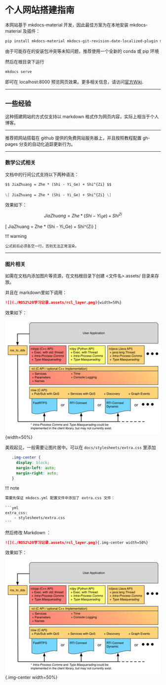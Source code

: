 # 个人网站搭建指南

本网站基于 mkdocs-material 开发，因此最佳方案为在本地安装 mkdocs-material 及插件：

```Bash
pip install mkdocs-material mkdocs-git-revision-date-localized-plugin mkdocs-glightbox mkdocs-awesome-pages-plugin mkdocs-i18n
```

由于可能存在的安装包冲突等未知问题，推荐使用一个全新的 conda 或 pip 环境

然后在根目录下运行

```Bash
mkdocs serve
```

即可在 localhost:8000 预览网页效果。更多相关信息，请访问[官方Wiki](https://squidfunk.github.io/mkdocs-material/).

---

## 一些经验

这种搭建网站的方式仅支持以 markdown 格式作为网页内容，实际上相当于个人博客。

---

推荐把网站搭载在 github 提供的免费网站服务器上，并且按照教程配置 gh-pages 分支的自动化追踪更新行为。

---

### 数学公式相关

文档中的行间公式支持以下两种语法：

```markdown
$$ JiaZhuang = Zhe * (Shi - Yi_Ge) + Shi^{Zi} $$

\[ JiaZhuang = Zhe * (Shi - Yi_Ge) + Shi^{Zi} \]
```

效果如下：

$$ JiaZhuang = Zhe * (Shi - Yi_Ge) + Shi^{Zi} $$

\[ JiaZhuang = Zhe * (Shi - Yi_Ge) + Shi^{Zi} \]

!!! warning

    公式前后必须各空一行，否则无法正常渲染。

---

### 图片相关

如需在文档内添加图片等资源，在文档根目录下创建 <文件名>.assets/ 目录来存放。

并且在 markdown里如下调用：

```markdown
![](./ROS2%20学习记录.assets/rcl_layer.png){width=50%}
```

效果如下：

![](./ROS2%20学习记录.assets/rcl_layer.png){width=50%}

美观起见，一般需要让图片居中。可以在 `docs/stylesheets/extra.css` 里添加

```css
   .img-center {
     display: block;
     margin-left: auto;
     margin-right: auto;
   }
```

!!! note

    需要先保证 mkdocs.yml 配置文件中添加了 extra.css 文件：

    ```yml
    extra_css:
        - stylesheets/extra.css
    ```

然后修改 Markdown ：

```markdown
![](./ROS2%20学习记录.assets/rcl_layer.png){.img-center width=50%}
```

效果如下：

![](./ROS2%20学习记录.assets/rcl_layer.png){.img-center width=50%}
